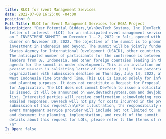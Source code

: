 ```yaml
---
title: RLOI for Event Management Services
date: 2022-07-08 16:25:00 -04:00
position: 0
Full Title: RLOI for Event Management Services for EGSA Project
Description: "Dear Potential Bidders,\n\nDevTech Systems, Inc (DevTech) requests a
  letter of interest  (LOI) for an anticipated event management services to conduct
  an “ INVESTMENT SUMMIT” on December 1 – 2, 2022 in Bali, opened with a kick-off
  dinner on November 30, 2022. The objective of the summit is to promote trade and
  investment in Indonesia and beyond. The summit will be jointly funded by the United
  States Agency for International Development (USAID), other countries, and organizations.
  The anticipated number of participants for the conference is between 200 - 300 business
  leaders from US, Indonesia, and other foreign countries leading in this area. The
  agenda for the summit is under development. This is an invitation only event.\n\nAt
  present DevTech is soliciting letter of interest (LOI)  from potential and competent
  organizations with submission deadline on Thursday, July 14, 2022, at 17:00 HRS.
  West Indonesia Time Standard Time. This LOI is issued solely for information, research,
  and planning purposes. It does not constitute a Request for Proposal nor a Request
  for Application. The LOI does not commit DevTech to issue a solicitation. If a solicitation
  is issued, it will be announced on www.devtechsystems.com and devjobindo mailing
  list. Interested parties will receive confirmation acknowledging receipt of their
  emailed responses. DevTech will not pay for costs incurred in the preparation and
  submission of this request.\n\nFor illustration, the responsibility of the anticipated
  event management service provider will include but not limited to  organize, facilitate,
  and document the planning, implementation, and result of the summit. \n\nFor more
  details about this request for LOIs, please refer to the [terms of reference.](/uploads/RLOI%20final%20clean.pdf)
  \n"
Is Open: false
---
```


